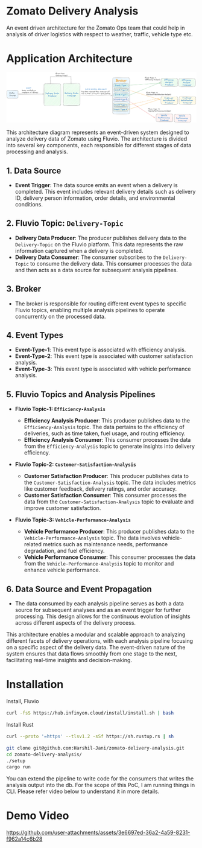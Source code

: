 # Zomato Delivery Analysis

An event driven architecture for the Zomato Ops team that could help in analysis of driver logistics with respect to weather, traffic, vehicle type etc.

# Application Architecture

![Architecture of Zomato Delivery Analysis Pipelines using Fluvio](image.png)

This architecture diagram represents an event-driven system designed to analyze delivery data of Zomato using Fluvio. The architecture is divided into several key components, each responsible for different stages of data processing and analysis.

## 1. Data Source

- **Event Trigger**: The data source emits an event when a delivery is completed. This event includes relevant delivery details such as delivery ID, delivery person information, order details, and environmental conditions.

## 2. Fluvio Topic: `Delivery-Topic`

- **Delivery Data Producer**: The producer publishes delivery data to the `Delivery-Topic` on the Fluvio platform. This data represents the raw information captured when a delivery is completed.
- **Delivery Data Consumer**: The consumer subscribes to the `Delivery-Topic` to consume the delivery data. This consumer processes the data and then acts as a data source for subsequent analysis pipelines.

## 3. Broker

- The broker is responsible for routing different event types to specific Fluvio topics, enabling multiple analysis pipelines to operate concurrently on the processed data.

## 4. Event Types

- **Event-Type-1**: This event type is associated with efficiency analysis.
- **Event-Type-2**: This event type is associated with customer satisfaction analysis.
- **Event-Type-3**: This event type is associated with vehicle performance analysis.

## 5. Fluvio Topics and Analysis Pipelines

- **Fluvio Topic-1: `Efficiency-Analysis`**
  - **Efficiency Analysis Producer**: This producer publishes data to the `Efficiency-Analysis` topic. The data pertains to the efficiency of deliveries, such as time taken, fuel usage, and routing efficiency.
  - **Efficiency Analysis Consumer**: This consumer processes the data from the `Efficiency-Analysis` topic to generate insights into delivery efficiency.
- **Fluvio Topic-2: `Customer-Satisfaction-Analysis`**

  - **Customer Satisfaction Producer**: This producer publishes data to the `Customer-Satisfaction-Analysis` topic. The data includes metrics like customer feedback, delivery ratings, and order accuracy.
  - **Customer Satisfaction Consumer**: This consumer processes the data from the `Customer-Satisfaction-Analysis` topic to evaluate and improve customer satisfaction.

- **Fluvio Topic-3: `Vehicle-Performance-Analysis`**
  - **Vehicle Performance Producer**: This producer publishes data to the `Vehicle-Performance-Analysis` topic. The data involves vehicle-related metrics such as maintenance needs, performance degradation, and fuel efficiency.
  - **Vehicle Performance Consumer**: This consumer processes the data from the `Vehicle-Performance-Analysis` topic to monitor and enhance vehicle performance.

## 6. Data Source and Event Propagation

- The data consumed by each analysis pipeline serves as both a data source for subsequent analyses and as an event trigger for further processing. This design allows for the continuous evolution of insights across different aspects of the delivery process.

This architecture enables a modular and scalable approach to analyzing different facets of delivery operations, with each analysis pipeline focusing on a specific aspect of the delivery data. The event-driven nature of the system ensures that data flows smoothly from one stage to the next, facilitating real-time insights and decision-making.

# Installation

Install, Fluvio

```bash
curl -fsS https://hub.infinyon.cloud/install/install.sh | bash

```

Install Rust

```bash
curl --proto '=https' --tlsv1.2 -sSf https://sh.rustup.rs | sh
```

```bash
git clone git@github.com:Harshil-Jani/zomato-delivery-analysis.git
cd zomato-delivery-analysis/
./setup
cargo run
```

You can extend the pipeline to write code for the consumers that writes the analysis output into the db. For the scope of this PoC, I am running things in CLI. Please refer video below to understand it in more details.

# Demo Video



https://github.com/user-attachments/assets/3e6697ed-36a2-4a59-8231-f962a14c6b28

